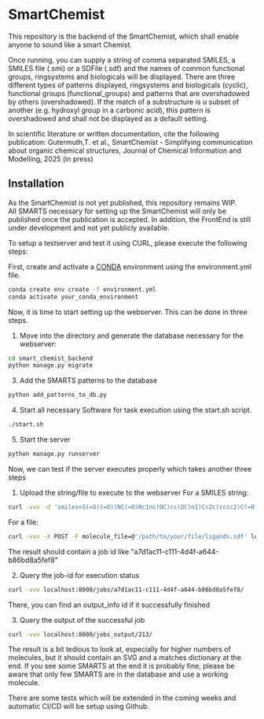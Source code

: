 # SmartChemist
This repository is the backend of the SmartChemist, which shall enable anyone to sound like a smart Chemist.

Once running, you can supply a string of comma separated SMILES, a SMILES file (.smi) or a SDFile (.sdf) and the names of common functional groups, ringsystems and biologicals will be displayed.
There are three different types of patterns displayed, ringsystems and biologicals (cyclic), functional groups (functional_groups) and patterns that are overshadowed by others (overshadowed).
If the match of a substructure is u subset of another (e.g. hydroxyl group in a carbonic acid), this pattern is overshadowed and shall not be displayed as a default setting.

In scientific literature or written documentation, cite the following publication:
Gutermuth,T. et al., SmartChemist - Simplifying communication about organic chemical structures, Journal of Chemical Information and Modelling, 2025 (in press)

## Installation

As the SmartChemist is not yet published, this repository remains WIP.  
All SMARTS necessary for setting up the SmartChemist will only be published once the publication is accepted.
In addition, the FrontEnd is still under development and not yet publicly available. 

To setup a testserver and test it using CURL, please execute the following steps:

First, create and activate a [CONDA](https://docs.conda.io/projects/conda/en/latest/index.html) environment using the environment.yml file.

```bash
conda create env create -f environment.yml
conda activate your_conda_environment
```

Now, it is time to start setting up the webserver. This can be done in three steps. 
1. Move into the directory and generate the database necessary for the webserver:
```bash
cd smart_chemist_backend
python manage.py migrate
```

3. Add the SMARTS patterns to the database
```bash
python add_patterns_to_db.py
```

4. Start all necessary Software for task execution using the start.sh script.
```bash
./start.sh
```

5. Start the server
```bash
python manage.py runserver
```

Now, we can test if the server executes properly which takes another three steps

1. Upload the string/file to execute to the webserver
For a SMILES string:
```bash
curl -vvv -d 'smiles=S(=O)(=O)(NC(=O)Nc1nc(OC)cc(OC)n1)Cc2c(cccc2)C(=O)OC' localhost:8000/api/names
```
For a file:
```bash
curl -vvv -X POST -F molecule_file=@'/path/to/your/file/ligands.sdf' localhost:8000/api/names
```
The result should contain a job id like "a7d1ac11-c111-4d4f-a644-b86bd8a5fef8"

2. Query the job-id for execution status
```bash
curl -vvv localhost:8000/jobs/a7d1ac11-c111-4d4f-a644-b86bd8a5fef8/
```
There, you can find an output_info id if it successfully finished

3. Query the output of the successful job
```bash
curl -vvv localhost:8000/jobs_output/213/
```
The result is a bit tedious to look at, especially for higher numbers of molecules, but it should contain an SVG and a matches dictionary at the end.
If you see some SMARTS at the end it is probably fine, please be aware that only few SMARTS are in the database and use a working molecule.

There are some tests which will be extended in the coming weeks and automatic CI/CD will be setup using Github.